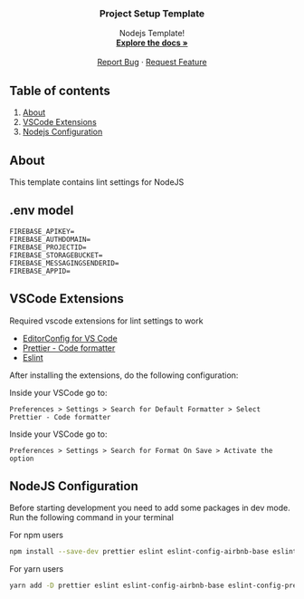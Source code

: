 <p align="center">
  <h3 align="center">Project Setup Template</h3>

  <p align="center">
    Nodejs Template!
    <br />
    <a href="#"><strong>Explore the docs »</strong></a>
    <br />
    <br />
    <a href="/../../issues?q=label%3Atrello">Report Bug</a>
    ·
    <a href="/../../issues?q=label%3Atrello">Request Feature</a>
  </p>
</p>

## Table of contents

1. [About](#about)
2. [VSCode Extensions](#vscode-extensions)
3. [Nodejs Configuration](#nodejs-configuration)

## About

This template contains lint settings for NodeJS

## .env model

```
FIREBASE_APIKEY=
FIREBASE_AUTHDOMAIN=
FIREBASE_PROJECTID=
FIREBASE_STORAGEBUCKET=
FIREBASE_MESSAGINGSENDERID=
FIREBASE_APPID=
```

## VSCode Extensions

Required vscode extensions for lint settings to work

-   [EditorConfig for VS Code](https://marketplace.visualstudio.com/items?itemName=EditorConfig.EditorConfig)
-   [Prettier - Code formatter](https://marketplace.visualstudio.com/items?itemName=esbenp.prettier-vscode)
-   [Eslint](https://marketplace.visualstudio.com/items?itemName=dbaeumer.vscode-eslint)

After installing the extensions, do the following configuration:

Inside your VSCode go to:

```
Preferences > Settings > Search for Default Formatter > Select Prettier - Code formatter
```

Inside your VSCode go to:

```
Preferences > Settings > Search for Format On Save > Activate the option
```

## NodeJS Configuration

Before starting development you need to add some packages in dev mode.
Run the following command in your terminal

For npm users

```sh
npm install --save-dev prettier eslint eslint-config-airbnb-base eslint-config-prettier eslint-plugin-import eslint-plugin-prettier
```

For yarn users

```sh
yarn add -D prettier eslint eslint-config-airbnb-base eslint-config-prettier eslint-plugin-import eslint-plugin-prettier
```
